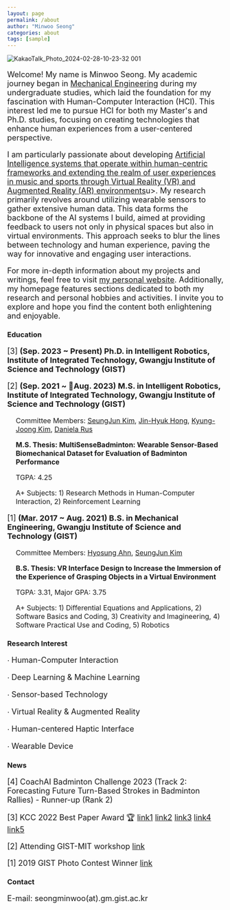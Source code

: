 ```yaml
---
layout: page
permalink: /about
author: "Minwoo Seong"
categories: about
tags: [sample]
---
```


![KakaoTalk_Photo_2024-02-28-10-23-32 001](https://github.com/dailyminiii/dailyminiii.github.io/assets/79134282/f1b25080-a6d0-4766-925f-0ed64413338e)

<div style="font-size: 18px;"><p>
Welcome! My name is Minwoo Seong. My academic journey began in <u>Mechanical Engineering</u> during my undergraduate studies, which laid the foundation for my fascination with Human-Computer Interaction (HCI). This interest led me to pursue HCI for both my Master's and Ph.D. studies, focusing on creating technologies that enhance human experiences from a user-centered perspective.
</p></div>

<div style="font-size: 18px;"><p>
I am particularly passionate about developing <u>Artificial Intelligence systems that operate within human-centric frameworks and extending the realm of user experiences in music and sports through Virtual Reality (VR) and Augmented Reality (AR) environments</u>u>. My research primarily revolves around utilizing wearable sensors to gather extensive human data. This data forms the backbone of the AI systems I build, aimed at providing feedback to users not only in physical spaces but also in virtual environments. This approach seeks to blur the lines between technology and human experience, paving the way for innovative and engaging user interactions.
</p></div>

<div style="font-size: 18px;"><p>
For more in-depth information about my projects and writings, feel free to visit <a href="https://dailyminiii.github.io/">my personal website</a>. Additionally, my homepage features sections dedicated to both my research and personal hobbies and activities. I invite you to explore and hope you find the content both enlightening and enjoyable.
</p></div>

### Education

<div style="font-size: 18px;">
 <p>
 [3] <span style="font-weight: bold;">(Sep. 2023 ~ Present)  Ph.D. in Intelligent Robotics, Institute of Integrated Technology, Gwangju Institute of Science and Technology (GIST)</span>
  </p>
</div>


<div style="font-size: 18px;">
 <p>
 [2] <span style="font-weight: bold;">(Sep. 2021 ~ Aug. 2023)  M.S. in Intelligent Robotics, Institute of Integrated Technology, Gwangju Institute of Science and Technology (GIST)</span>
 </p>
</div>

<div style="font-size: 16px;">
 <div style="margin-left: 20px;"><p>
 Committee Members: <a href="https://scholar.google.co.kr/citations?user=AjfRd6wAAAAJ&hl=ko&oi=ao">SeungJun Kim</a>, <a href="https://scholar.google.com/citations?user=iTu5G9QAAAAJ&hl=ko">Jin-Hyuk Hong</a>, <a href="https://scholar.google.com.au/citations?user=YBYE93sAAAAJ&hl=en">Kyung-Joong Kim</a>, <a href="https://www.csail.mit.edu/person/daniela-rus">Daniela Rus</a>
 </p>
</div></div>

<div style="font-size: 16px;">
 <div style="margin-left: 20px;"><p>
 <span style="font-weight: bold;">M.S. Thesis: MultiSenseBadminton: Wearable Sensor-Based Biomechanical Dataset for Evaluation of Badminton Performance</span> 
</p>
</div></div>

<div style="font-size: 16px;"><div style="margin-left: 20px;"><p>TGPA: 4.25</p></div></div>

<div style="font-size: 16px;"><div style="margin-left: 20px;"><p>A+ Subjects: 1) Research Methods in Human-Computer Interaction, 2) Reinforcement Learning</p></div></div>




<div style="font-size: 18px;"><p>[1] <span style="font-weight: bold;">(Mar. 2017 ~ Aug. 2021) B.S. in Mechanical Engineering, Gwangju Institute of Science and Technology (GIST)</span></p></div>
 
<div style="font-size: 16px;"><div style="margin-left: 20px;"><p>Committee Members: <a href="https://sites.google.com/view/hyosungahn/">Hyosung Ahn</a>, <a href="https://scholar.google.co.kr/citations?user=AjfRd6wAAAAJ&hl=ko&oi=ao">SeungJun Kim</a></p></div></div>

<div style="font-size: 16px;"><div style="margin-left: 20px;"><p><span style="font-weight: bold;">B.S. Thesis: VR Interface Design to Increase the Immersion of the Experience of Grasping Objects in a Virtual Environment</span></p></div></div>

<div style="font-size: 16px;"><div style="margin-left: 20px;"><p>TGPA: 3.31, Major GPA: 3.75</p></div></div>

<div style="font-size: 16px;"><div style="margin-left: 20px;"><p>A+ Subjects: 1) Differential Equations and Applications, 2) Software Basics and Coding, 3) Creativity and Imagineering, 4) Software Practical Use and Coding, 5) Robotics</p></div></div>

### Research Interest

<div style="font-size: 18px;"><p>∙ Human-Computer Interaction </p></div>

<div style="font-size: 18px;"><p>∙ Deep Learning & Machine Learning</p></div>

<div style="font-size: 18px;"><p>∙ Sensor-based Technology </p></div>

<div style="font-size: 18px;"><p>∙ Virtual Reality & Augmented Reality</p></div>

<div style="font-size: 18px;"><p>∙ Human-centered Haptic Interface</p></div>

<div style="font-size: 18px;"><p>∙ Wearable Device</p></div>

### News
<div style="font-size: 18px;">
  <p>
  [4] CoachAI Badminton Challenge 2023 (Track 2: Forecasting Future Turn-Based Strokes in Badminton Rallies) - Runner-up (Rank 2)
   </p>
 </div>
 

<div style="font-size: 18px;">
  <p>
    [3] KCC 2022 Best Paper Award 🏆
    <a href="http://www.chum-dan.net/news/articleView.html?idxno=6089">link1</a>
    <a href="https://news.unn.net/news/articleView.html?idxno=531642">link2</a>
    <a href="https://www.news1.kr/articles/?4753497">link3</a>
    <a href="https://news.nate.com/view/20220726n07118">link4</a>
    <a href="https://news.nate.com/view/20220726n07367">link5</a>
  </p>
</div>
 
 
 <div style="font-size: 18px;">
  <p>
  [2] Attending GIST-MIT workshop <a href="https://www.etnews.com/20220711000027">link</a>
   </p>
 </div>
 
 
<div style="font-size: 18px;">
  <p>
  [1] 2019 GIST Photo Contest Winner <a href="https://www.gist.ac.kr/kr/html/sub06/060101.html?mode=V&no=194113">link</a>
   </p>
 </div>


### Contact

<div style="font-size: 18px;"><p>E-mail: seongminwoo(at).gm.gist.ac.kr</p></div>

